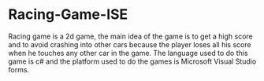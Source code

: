 # Racing-Game-ISE
Racing game is a 2d game, the main idea of the game is to get a high score and to avoid crashing into other cars because the player loses all his score when he touches any other car in the game. The language used to do this game is c# and the platform used to do the games is Microsoft Visual Studio forms. 
